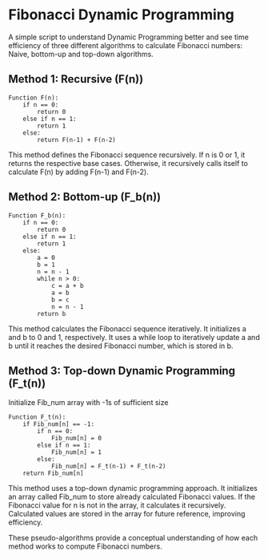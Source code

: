 # Fibonacci Dynamic Programming
A simple script to understand Dynamic Programming better and see time efficiency of three different algorithms to calculate Fibonacci numbers: Naive, bottom-up and top-down algorithms.

## Method 1: Recursive (F(n))

    Function F(n):
        if n == 0:
            return 0
        else if n == 1:
            return 1
        else:
            return F(n-1) + F(n-2)

This method defines the Fibonacci sequence recursively.
If n is 0 or 1, it returns the respective base cases.
Otherwise, it recursively calls itself to calculate F(n) by adding F(n-1) and F(n-2).

## Method 2: Bottom-up (F_b(n))

    Function F_b(n):
        if n == 0:
            return 0
        else if n == 1:
            return 1
        else:
            a = 0
            b = 1
            n = n - 1
            while n > 0:
                c = a + b
                a = b
                b = c
                n = n - 1
            return b

This method calculates the Fibonacci sequence iteratively.
It initializes a and b to 0 and 1, respectively.
It uses a while loop to iteratively update a and b until it reaches the desired Fibonacci number, which is stored in b.

## Method 3: Top-down Dynamic Programming (F_t(n))

Initialize Fib_num array with -1s of sufficient size

    Function F_t(n):
        if Fib_num[n] == -1:
            if n == 0:
                Fib_num[n] = 0
            else if n == 1:
                Fib_num[n] = 1
            else:
                Fib_num[n] = F_t(n-1) + F_t(n-2)
        return Fib_num[n]

This method uses a top-down dynamic programming approach.
It initializes an array called Fib_num to store already calculated Fibonacci values.
If the Fibonacci value for n is not in the array, it calculates it recursively.
Calculated values are stored in the array for future reference, improving efficiency.

These pseudo-algorithms provide a conceptual understanding of how each method works to compute Fibonacci numbers.
